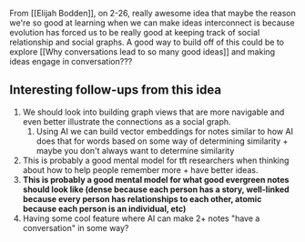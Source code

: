 From [[Elijah Bodden]], on 2-26, really awesome idea that maybe the reason we're so good at learning when we can make ideas interconnect is because evolution has forced us to be really good at keeping track of social relationship and social graphs. A good way to build off of this could be to explore [[Why conversations lead to so many good ideas]] and making ideas engage in conversation???

## Interesting follow-ups from this idea
1. We should look into building graph views that are more navigable and even better illustrate the connections as a social graph.
	1. Using AI we can build vector embeddings for notes similar to how AI does that for words based on some way of determining similarity + maybe you don't always want to determine similarity
2. This is probably a good mental model for tft researchers when thinking about how to help people remember more + have better ideas.
3. **This is probably a good mental model for what good evergreen notes should look like (dense because each person has a story, well-linked because every person has relationships to each other, atomic because each person is an individual, etc)**
4. Having some cool feature where AI can make 2+ notes "have a conversation" in some way?